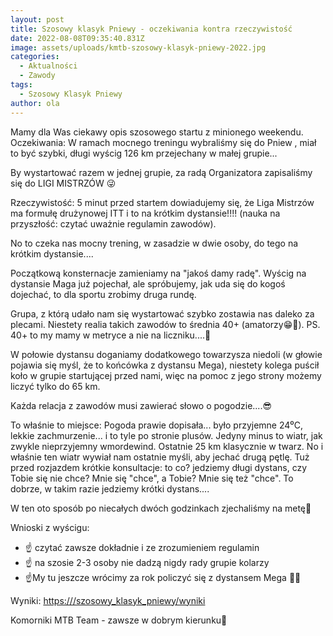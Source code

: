 ```yaml
---
layout: post
title: Szosowy klasyk Pniewy - oczekiwania kontra rzeczywistość
date: 2022-08-08T09:35:40.831Z
image: assets/uploads/kmtb-szosowy-klasyk-pniewy-2022.jpg
categories:
  - Aktualności
  - Zawody
tags:
  - Szosowy Klasyk Pniewy
author: ola
---
```

Mamy dla Was ciekawy opis szosowego startu z minionego weekendu. Oczekiwania: W ramach mocnego treningu wybraliśmy się do Pniew , miał to być szybki, długi wyścig 126 km przejechany w małej grupie...
<!--more-->

By wystartować razem w jednej grupie, za radą Organizatora zapisaliśmy się do LIGI MISTRZÓW 😜

Rzeczywistość: 5 minut przed startem dowiadujemy się, że Liga Mistrzów ma formułę drużynowej ITT i to na krótkim dystansie!!!! (nauka na przyszłość: czytać uważnie regulamin zawodów).

No to czeka nas mocny trening, w zasadzie w dwie osoby, do tego na krótkim dystansie....

Początkową konsternacje zamieniamy na "jakoś damy radę". Wyścig na dystansie Maga już pojechał, ale spróbujemy, jak uda się do kogoś dojechać, to dla sportu zrobimy druga rundę.

Grupa, z którą udało nam się wystartować szybko zostawia nas daleko za plecami. Niestety realia takich zawodów to średnia 40+ (amatorzy😁🚴). PS. 40+ to my mamy w metryce a nie na liczniku....🤦

W połowie dystansu doganiamy dodatkowego towarzysza niedoli (w głowie pojawia się myśl, że to końcówka z dystansu Mega), niestety kolega puścił koło w grupie startującej przed nami, więc na pomoc z jego strony możemy liczyć tylko do 65 km.

Każda relacja z zawodów musi zawierać słowo o pogodzie....😎

To właśnie to miejsce: Pogoda prawie dopisała... było przyjemne 24⁰C, lekkie zachmurzenie... i to tyle po stronie plusów. Jedyny minus to wiatr, jak zwykle nieprzyjemny wmordewind. Ostatnie 25 km klasycznie w twarz. No i właśnie ten wiatr wywiał nam ostatnie myśli, aby jechać drugą pętlę. Tuż przed rozjazdem krótkie konsultacje: to co? jedziemy długi dystans, czy Tobie się nie chce? Mnie się "chce", a Tobie? Mnie się też "chce". To dobrze, w takim razie jedziemy krótki dystans.... 

W ten oto sposób po niecałych dwóch godzinkach zjechaliśmy na metę🏁

Wnioski z wyścigu:

* ☝️ czytać zawsze dokładnie i ze zrozumieniem regulamin
* ☝️ na szosie 2-3 osoby nie dadzą nigdy rady grupie kolarzy 
* ☝️My tu jeszcze wrócimy za rok policzyć się z dystansem Mega 💪😎

Wyniki: <https:///szosowy_klasyk_pniewy/wyniki>

Komorniki MTB Team - zawsze w dobrym kierunku🙂 